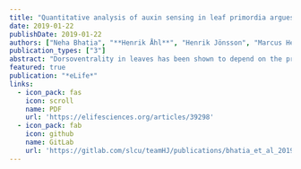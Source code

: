 ```yaml
---
title: "Quantitative analysis of auxin sensing in leaf primordia argues against proposed role in regulating leaf dorsoventrality"
date: 2019-01-22
publishDate: 2019-01-22
authors: ["Neha Bhatia", "**Henrik Åhl**", "Henrik Jönsson", "Marcus Heisler"]
publication_types: ["3"]
abstract: "Dorsoventrality in leaves has been shown to depend on the pre-patterned expression"
featured: true
publication: "*eLife*"
links:
  - icon_pack: fas
    icon: scroll
    name: PDF
    url: 'https://elifesciences.org/articles/39298'
  - icon_pack: fab
    icon: github
    name: GitLab
    url: 'https://gitlab.com/slcu/teamHJ/publications/bhatia_et_al_2019'
---
```

                                                                                                 
